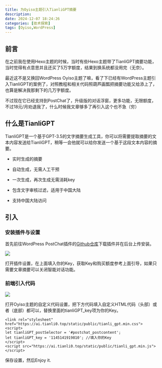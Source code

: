 ```yaml
---
title: 为Oyiso主题引入TianliGPT摘要
description:
date: 2024-12-07 18:24:26
categories: [技术探索]
tags: [Oyiso,WordPress]
---
```


## 前言

在之前我在使用Hexo主题的时候，当时有些Hexo主题带了TianliGPT摘要功能，当时觉得有点意思并且还买了5万字额度，结果到换系统都没用完（无奈）。

最近这不是又换回WordPress Oyiso主题了嘛，看了下已经有WordPress主题引入TianliGPT的案例了，对照教程和相关代码照葫芦画瓢把摘要功能又给添上了，也算是解决我那剩下的几万字额度。

不过现在它已经支持到PostChat了，升级版的对话浮窗，更多功能，无限额度，不过18元/月劝退我了，什么时候我文章够多了再引入这个也不急（穷）

## 什么是TianliGPT

TianliGPT是一个基于GPT-3.5的文字摘要生成工具，你可以将需要提取摘要的文本内容发送给TianliGPT，稍等一会他就可以给你发送一个基于这段文本内容的摘要。

- 实时生成的摘要

- 自动生成，无需人工干预

- 一次生成，再次生成无需消耗key

- 包含文字审核过滤，适用于中国大陆

- 支持中国大陆访问

## 引入

### 安装插件与设置

首先前往WordPress PostChat插件的[Github仓库](https://github.com/zhheo/wordpress-plugin-postchat)下载插件并在后台上传安装。

![](https://file.101045700.xyz/2024/12/84bce8cfe0ab8276ba0f78f1b3db4e86.webp)

打开插件设置，在上面填入你的Key，获取Key和购买额度参考上面引导，如果只需要文章摘要可以关闭智能对话功能。

### 前端引入代码

![](https://file.101045700.xyz/2024/12/6a03b5d58939f9f070c358bc812c7070.webp)

打开Oyiso主题的自定义代码设置，把下方代码填入自定义HTML代码（头部）或者（底部）都可以，替换里面的tianliGPT\_key项为你的Key。

```
<link rel="stylesheet" href="https://ai.tianli0.top/static/public/tianli_gpt.min.css"><script>
let tianliGPT_postSelector = '#postchat_postcontent';
let tianliGPT_key = '1145141919810'; //填入你的Key
</script>
<script src="https://ai.tianli0.top/static/public/tianli_gpt.min.js"></script>
```

保存设置，然后Enjoy it.
